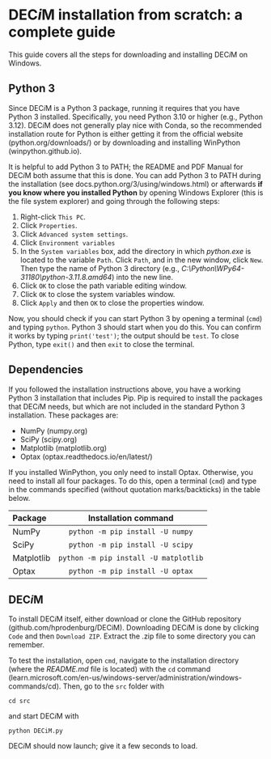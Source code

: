 # DEC*i*M installation from scratch: a complete guide

This guide covers all the steps for downloading and installing DEC*i*M on Windows.

## Python 3

Since DEC*i*M is a Python 3 package, running it requires that you have Python 3 installed. Specifically, you need Python 3.10 or higher (e.g., Python 3.12). DEC*i*M does not generally play nice with Conda, so the recommended installation route for Python is either getting it from the official website (python.org/downloads/) or by downloading and installing WinPython (winpython.github.io).

It is helpful to add Python 3 to PATH; the README and PDF Manual for DEC*i*M both assume that this is done. You can add Python 3 to PATH during the installation (see docs.python.org/3/using/windows.html) or afterwards **if you know where you installed Python** by opening Windows Explorer (this is the file system explorer) and going through the following steps:

1. Right-click ```This PC```.
2. Click ```Properties```.
3. Click ```Advanced system settings```.
4. Click ```Environment variables```
5. In the ```System variables``` box, add the directory in which *python.exe* is located to the variable ```Path```. Click ```Path```, and in the new window, click ```New```. Then type the name of Python 3 directory (e.g., *C:\Python\WPy64-31180\python-3.11.8.amd64*) into the new line.
6. Click ```OK``` to close the path variable editing window.
7. Click ```OK``` to close the system variables window.
8. Click ```Apply``` and then ```OK``` to close the properties window.

Now, you should check if you can start Python 3 by opening a terminal (```cmd```) and typing ```python```. Python 3 should start when you do this. You can confirm it works by typing ```print('test')```; the output should be ```test```. To close Python, type ```exit()``` and then ```exit``` to close the terminal.

## Dependencies

If you followed the installation instructions above, you have a working Python 3 installation that includes Pip. Pip is required to install the packages that DEC*i*M needs, but which are not included in the standard Python 3 installation. These packages are:

- NumPy (numpy.org)
- SciPy (scipy.org)
- Matplotlib (matplotlib.org)
- Optax (optax.readthedocs.io/en/latest/)

If you installed WinPython, you only need to install Optax. Otherwise, you need to install all four packages. To do this, open a terminal (```cmd```) and type in the commands specified (without quotation marks/backticks) in the table below.

| Package    | Installation command                      |
| :--------- | :---------------------------------------: |
| NumPy      | ```python -m pip install -U numpy```      |
| SciPy      | ```python -m pip install -U scipy```      |
| Matplotlib | ```python -m pip install -U matplotlib``` |
| Optax      | ```python -m pip install -U optax```      |

## DEC*i*M

To install DEC*i*M itself, either download or clone the GitHub repository (github.com/hprodenburg/DECiM). Downloading DEC*i*M is done by clicking ```Code``` and then ```Download ZIP```. Extract the .zip file to some directory you can remember.

To test the installation, open ```cmd```, navigate to the installation directory (where the *README.md* file is located) with the ```cd``` command (learn.microsoft.com/en-us/windows-server/administration/windows-commands/cd). Then, go to the ```src``` folder with

```cd src```

and start DEC*i*M with

```python DECiM.py```

DEC*i*M should now launch; give it a few seconds to load.